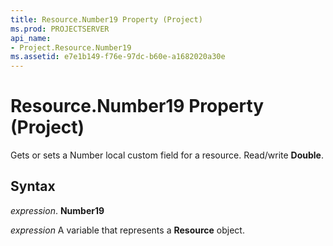```yaml
---
title: Resource.Number19 Property (Project)
ms.prod: PROJECTSERVER
api_name:
- Project.Resource.Number19
ms.assetid: e7e1b149-f76e-97dc-b60e-a1682020a30e
---
```



# Resource.Number19 Property (Project)

Gets or sets a Number local custom field for a resource. Read/write  **Double**.


## Syntax

 _expression_. **Number19**

 _expression_ A variable that represents a **Resource** object.


